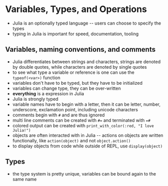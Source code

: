 # Variables, Types, and Operations

- Julia is an optionally typed language -- users can choose to specify the types
- typing in Julia is important for speed, documentation, tooling

## Variables, naming conventions, and comments

- Julia differentiates between strings and characters, strings are denoted by double quotes, while characters are denoted by single quotes
- to see what type a variable or reference is one can use the `typeof(<var>)` function
- variables don't have to be typed, but they have to be initialized
- variables can change type, they can be over-written
- __everything__ is a expression in Julia
- Julia is strongly typed 
- variable names have to begin with a letter, then it can be letter, number, underscore, exclamation point, including unicode characters
- comments begin with `#` and are thus ignored
- multi line comments can be created with `#=` and terminated with `=#`
- colored output can be created with `print_with_color(:red, "I love Julia!")`
- objects are often interacted with in Julia -- actions on objects are written functionally, like `action(object)` and not `object.action()`
- to display objects from code while outside of REPL, use `display(object)`

## Types

- the type system is pretty unique, variables can be bound again to the same name
